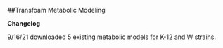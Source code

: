 ##Transfoam Metabolic Modeling

**Changelog**

9/16/21
	downloaded 5 existing metabolic models for K-12 and W strains.